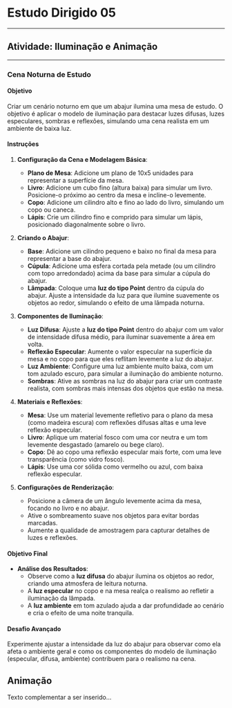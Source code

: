 # **Estudo Dirigido 05**

---

## **Atividade: Iluminação e Animação**

---

### **Cena Noturna de Estudo**

#### **Objetivo**

Criar um cenário noturno em que um abajur ilumina uma mesa de estudo. O objetivo é aplicar o modelo de iluminação para destacar luzes difusas, luzes especulares, sombras e reflexões, simulando uma cena realista em um ambiente de baixa luz.

#### **Instruções**

1. **Configuração da Cena e Modelagem Básica**:

   - **Plano de Mesa**: Adicione um plano de 10x5 unidades para representar a superfície da mesa.
   - **Livro**: Adicione um cubo fino (altura baixa) para simular um livro. Posicione-o próximo ao centro da mesa e incline-o levemente.
   - **Copo**: Adicione um cilindro alto e fino ao lado do livro, simulando um copo ou caneca.
   - **Lápis**: Crie um cilindro fino e comprido para simular um lápis, posicionado diagonalmente sobre o livro.
2. **Criando o Abajur**:

   - **Base**: Adicione um cilindro pequeno e baixo no final da mesa para representar a base do abajur.
   - **Cúpula**: Adicione uma esfera cortada pela metade (ou um cilindro com topo arredondado) acima da base para simular a cúpula do abajur.
   - **Lâmpada**: Coloque uma **luz do tipo Point** dentro da cúpula do abajur. Ajuste a intensidade da luz para que ilumine suavemente os objetos ao redor, simulando o efeito de uma lâmpada noturna.
3. **Componentes de Iluminação**:

   - **Luz Difusa**: Ajuste a **luz do tipo Point** dentro do abajur com um valor de intensidade difusa médio, para iluminar suavemente a área em volta.
   - **Reflexão Especular**: Aumente o valor especular na superfície da mesa e no copo para que eles reflitam levemente a luz do abajur.
   - **Luz Ambiente**: Configure uma luz ambiente muito baixa, com um tom azulado escuro, para simular a iluminação do ambiente noturno.
   - **Sombras**: Ative as sombras na luz do abajur para criar um contraste realista, com sombras mais intensas dos objetos que estão na mesa.
4. **Materiais e Reflexões**:

   - **Mesa**: Use um material levemente refletivo para o plano da mesa (como madeira escura) com reflexões difusas altas e uma leve reflexão especular.
   - **Livro**: Aplique um material fosco com uma cor neutra e um tom levemente desgastado (amarelo ou bege claro).
   - **Copo**: Dê ao copo uma reflexão especular mais forte, com uma leve transparência (como vidro fosco).
   - **Lápis**: Use uma cor sólida como vermelho ou azul, com baixa reflexão especular.
5. **Configurações de Renderização**:

   - Posicione a câmera de um ângulo levemente acima da mesa, focando no livro e no abajur.
   - Ative o sombreamento suave nos objetos para evitar bordas marcadas.
   - Aumente a qualidade de amostragem para capturar detalhes de luzes e reflexões.

#### **Objetivo Final**

- **Análise dos Resultados**:
  - Observe como a **luz difusa** do abajur ilumina os objetos ao redor, criando uma atmosfera de leitura noturna.
  - A **luz especular** no copo e na mesa realça o realismo ao refletir a iluminação da lâmpada.
  - A **luz ambiente** em tom azulado ajuda a dar profundidade ao cenário e cria o efeito de uma noite tranquila.

#### **Desafio Avançado**

Experimente ajustar a intensidade da luz do abajur para observar como ela afeta o ambiente geral e como os componentes do modelo de iluminação (especular, difusa, ambiente) contribuem para o realismo na cena.

## Animação

Texto complementar a ser inserido...
